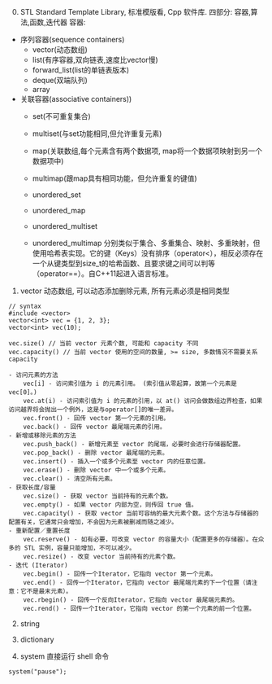 
0. STL
Standard Template Library, 标准模版看, Cpp 软件库.
四部分: 容器,算法,函数,迭代器
容器: 
- 序列容器(sequence containers)
    - vector(动态数组)
    - list(有序容器,双向链表,速度比vector慢)
    - forward_list(list的单链表版本)
    - deque(双端队列)
    - array
- 关联容器(associative containers))
    - set(不可重复集合)
    - multiset(与set功能相同,但允许重复元素)
    - map(关联数组,每个元素含有两个数据项, map将一个数据项映射到另一个数据项中)
    - multimap(跟map具有相同功能，但允许重复的键值)

    - unordered_set
    - unordered_map
    - unordered_multiset
    - unordered_multimap	分别类似于集合、多重集合、映射、多重映射，但使用哈希表实现。它的键（Keys）没有排序（operator<），相反必须存在一个从键类型到size_t的哈希函数、且要求键之间可以判等（operator==）。自C++11起进入语言标准。
    

1. vector
动态数组, 可以动态添加删除元素, 所有元素必须是相同类型
```
// syntax
#include <vector>
vector<int> vec = {1, 2, 3};
vector<int> vec(10);

vec.size() // 当前 vector 元素个数, 可能和 capacity 不同
vec.capacity() // 当前 vector 使用的空间的数量, >= size, 多数情况不需要关系 capacity

- 访问元素的方法
    vec[i] - 访问索引值为 i 的元素引用。 (索引值从零起算，故第一个元素是vec[0]。)
    vec.at(i) - 访问索引值为 i 的元素的引用，以 at() 访问会做数组边界检查，如果访问越界将会抛出一个例外，这是与operator[]的唯一差异。
    vec.front() - 回传 vector 第一个元素的引用。
    vec.back() - 回传 vector 最尾端元素的引用。
- 新增或移除元素的方法
    vec.push_back() - 新增元素至 vector 的尾端，必要时会进行存储器配置。
    vec.pop_back() - 删除 vector 最尾端的元素。
    vec.insert() - 插入一个或多个元素至 vector 内的任意位置。
    vec.erase() - 删除 vector 中一个或多个元素。
    vec.clear() - 清空所有元素。
- 获取长度/容量
    vec.size() - 获取 vector 当前持有的元素个数。
    vec.empty() - 如果 vector 内部为空，则传回 true 值。
    vec.capacity() - 获取 vector 当前可容纳的最大元素个数。这个方法与存储器的配置有关，它通常只会增加，不会因为元素被删减而随之减少。
- 重新配置／重置长度
    vec.reserve() - 如有必要，可改变 vector 的容量大小（配置更多的存储器）。在众多的 STL 实例，容量只能增加，不可以减少。
    vec.resize() - 改变 vector 当前持有的元素个数。
- 迭代 (Iterator)
    vec.begin() - 回传一个Iterator，它指向 vector 第一个元素。
    vec.end() - 回传一个Iterator，它指向 vector 最尾端元素的下一个位置（请注意：它不是最末元素）。
    vec.rbegin() - 回传一个反向Iterator，它指向 vector 最尾端元素的。
    vec.rend() - 回传一个Iterator，它指向 vector 的第一个元素的前一个位置。
```

2. string


3. dictionary


4. system
直接运行 shell 命令
```
system("pause");
```

